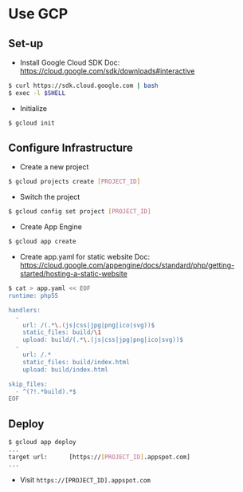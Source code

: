 # Use GCP

## Set-up

* Install Google Cloud SDK
  Doc: https://cloud.google.com/sdk/downloads#interactive

```sh
$ curl https://sdk.cloud.google.com | bash
$ exec -l $SHELL
```

* Initialize

```sh
$ gcloud init
```

## Configure Infrastructure

* Create a new project

```sh
$ gcloud projects create [PROJECT_ID]
```

* Switch the project

```sh
$ gcloud config set project [PROJECT_ID]
```

* Create App Engine

```sh
$ gcloud app create
```

* Create app.yaml for static website
  Doc: https://cloud.google.com/appengine/docs/standard/php/getting-started/hosting-a-static-website

```sh
$ cat > app.yaml << EOF
runtime: php55

handlers:
  -
    url: /(.*\.(js|css|jpg|png|ico|svg))$
    static_files: build/\1
    upload: build/(.*\.(js|css|jpg|png|ico|svg))$
  -
    url: /.*
    static_files: build/index.html
    upload: build/index.html

skip_files:
  - ^(?!.*build).*$
EOF
```


## Deploy

```sh
$ gcloud app deploy
...
target url:      [https://[PROJECT_ID].appspot.com]
...
```

* Visit `https://[PROJECT_ID].appspot.com`
